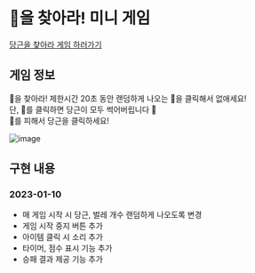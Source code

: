 # 🥕을 찾아라! 미니 게임

[당근을 찾아라 게임 하러가기](https://clairepaek.github.io/Find-The-Carrots/)

## 게임 정보
🥕을 찾아라!
제한시간 20초 동안 랜덤하게 나오는 🥕을 클릭해서 없애세요! <br/>
단, 🐛를 클릭하면 당근이 모두 썩어버립니다 🤮<br/>
🐛를 피해서 당근을 클릭하세요!<br/>

![image](https://user-images.githubusercontent.com/119949731/211559359-141ecca5-663a-4863-bef8-7b66353fbaf4.png)

## 구현 내용

### 2023-01-10
* 매 게임 시작 시 당근, 벌레 개수 랜덤하게 나오도록 변경
* 게임 시작 중지 버튼 추가
* 아이템 클릭 시 소리 추가
* 타이머, 점수 표시 기능 추가
* 승패 결과 제공 기능 추가
